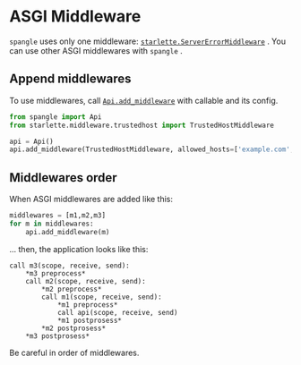 # ASGI Middleware

`spangle` uses only one middleware: [`starlette.ServerErrorMiddleware`](https://github.com/encode/starlette/blob/master/starlette/middleware/errors.py) . You can use other ASGI middlewares with `spangle` .

## Append middlewares

To use middlewares, call [`Api.add_middleware`](/api/api-py#Api.add_middleware) with callable and its config.

```python
from spangle import Api
from starlette.middleware.trustedhost import TrustedHostMiddleware

api = Api()
api.add_middleware(TrustedHostMiddleware, allowed_hosts=['example.com', '*.example.com'])

```

## Middlewares order

When ASGI middlewares are added like this:

```python
middlewares = [m1,m2,m3]
for m in middlewares:
    api.add_middleware(m)

```

... then, the application looks like this:

```
call m3(scope, receive, send):
    *m3 preprocess*
    call m2(scope, receive, send):
        *m2 preprocess*
        call m1(scope, receive, send):
            *m1 preprocess*
            call api(scope, receive, send) 
            *m1 postprosess*  
        *m2 postprosess*
    *m3 postprosess*
```

Be careful in order of middlewares.
